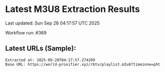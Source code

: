 # Latest M3U8 Extraction Results

Last updated: Sun Sep 28 04:17:57 UTC 2025

Workflow run: #369

## Latest URLs (Sample):
```
Extracted at: 2025-09-28T04:17:57.274209
Base URL: https://world-proxifier.xyz/rbtv/playlist.m3u8?timezone=pht

```
